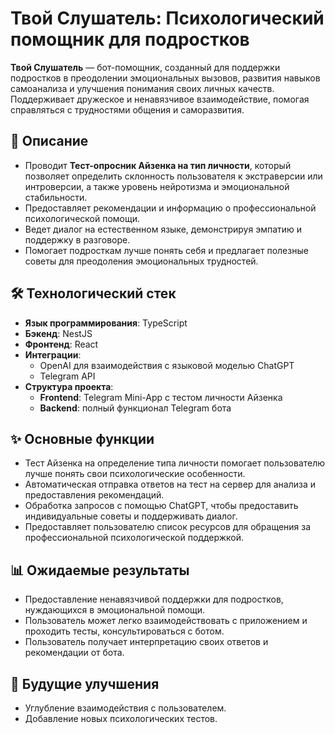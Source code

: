 # Твой Слушатель: Психологический помощник для подростков

**Твой Слушатель** — бот-помощник, созданный для поддержки подростков в преодолении эмоциональных вызовов, развития навыков самоанализа и улучшения понимания своих личных качеств. Поддерживает дружеское и ненавязчивое взаимодействие, помогая справляться с трудностями общения и саморазвития.

## 🔹 Описание
- Проводит **Тест-опросник Айзенка на тип личности**, который позволяет определить склонность пользователя к экстраверсии или интроверсии, а также уровень нейротизма и эмоциональной стабильности.
- Предоставляет рекомендации и информацию о профессиональной психологической помощи.
- Ведет диалог на естественном языке, демонстрируя эмпатию и поддержку в разговоре.
- Помогает подросткам лучше понять себя и предлагает полезные советы для преодоления эмоциональных трудностей.

## 🛠 Технологический стек
- **Язык программирования**: TypeScript
- **Бэкенд**: NestJS
- **Фронтенд**: React
- **Интеграции**:
  - OpenAI для взаимодействия с языковой моделью ChatGPT
  - Telegram API
- **Структура проекта**:
  - **Frontend**: Telegram Mini-App с тестом личности Айзенка
  - **Backend**: полный функционал Telegram бота

## ✨ Основные функции
- Тест Айзенка на определение типа личности помогает пользователю лучше понять свои психологические особенности.
- Автоматическая отправка ответов на тест на сервер для анализа и предоставления рекомендаций.
- Обработка запросов с помощью ChatGPT, чтобы предоставить индивидуальные советы и поддерживать диалог.
- Предоставляет пользователю список ресурсов для обращения за профессиональной психологической поддержкой.

## 📊 Ожидаемые результаты
- Предоставление ненавязчивой поддержки для подростков, нуждающихся в эмоциональной помощи.
- Пользователь может легко взаимодействовать с приложением и проходить тесты, консультироваться с ботом.
- Пользователь получает интерпретацию своих ответов и рекомендации от бота.

## 🌱 Будущие улучшения
- Углубление взаимодействия с пользователем.
- Добавление новых психологических тестов.
